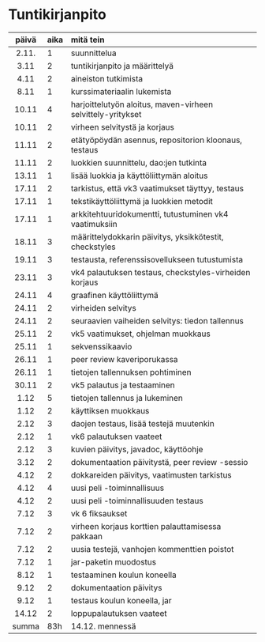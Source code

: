 # Tuntikirjanpito

|päivä|aika|mitä tein|
|:----:|:---|:-----|
|2.11.|1|suunnittelua|
|3.11|2|tuntikirjanpito ja määrittelyä|
|4.11|2|aineiston tutkimista|
|8.11|1|kurssimateriaalin lukemista|
|10.11|4|harjoittelutyön aloitus, maven-virheen selvittely-yritykset|
|10.11|2|virheen selvitystä ja korjaus|
|11.11|2|etätyöpöydän asennus, repositorion kloonaus, testaus|
|11.11|2|luokkien suunnittelu, dao:jen tutkinta|
|13.11|1|lisää luokkia ja käyttöliittymän aloitus|
|17.11|2|tarkistus, että vk3 vaatimukset täyttyy, testaus|
|17.11|1|tekstikäyttöliittymä ja luokkien metodit|
|17.11|1|arkkitehtuuridokumentti, tutustuminen vk4 vaatimuksiin|
|18.11|3|määrittelydokkarin päivitys, yksikkötestit, checkstyles|
|19.11|3|testausta, referenssisovellukseen tutustumista|
|23.11|3|vk4 palautuksen testaus, checkstyles-virheiden korjaus|
|24.11|4|graafinen käyttöliittymä|
|24.11|2|virheiden selvitys|
|24.11|2|seuraavien vaiheiden selvitys: tiedon tallennus|
|25.11|2|vk5 vaatimukset, ohjelman muokkaus|
|25.11|1|sekvenssikaavio|
|26.11|1|peer review kaveriporukassa|
|26.11|1|tietojen tallennuksen pohtiminen|
|30.11|2|vk5 palautus ja testaaminen|
|1.12|5|tietojen tallennus ja lukeminen|
|1.12|2|käyttiksen muokkaus|
|2.12|3|daojen testaus, lisää testejä muutenkin|
|2.12|1|vk6 palautuksen vaateet
|2.12|3|kuvien päivitys, javadoc, käyttöohje|
|3.12|2|dokumentaation päivitystä, peer review -sessio|
|4.12|2|dokkareiden päivitys, vaatimusten tarkistus|
|4.12|4|uusi peli -toiminnallisuus|
|4.12|2|uusi peli -toiminnallisuuden testaus
|7.12|3|vk 6 fiksaukset|
|7.12|2|virheen korjaus korttien palauttamisessa pakkaan|
|7.12|2|uusia testejä, vanhojen kommenttien poistot|
|7.12|1|jar-paketin muodostus|
|8.12|1|testaaminen koulun koneella|
|9.12|2|dokumentaation päivitys|
|9.12|1|testaus koulun koneella, jar|
|14.12|2|loppupalautuksen vaateet|
|summa|83h|14.12. mennessä|
